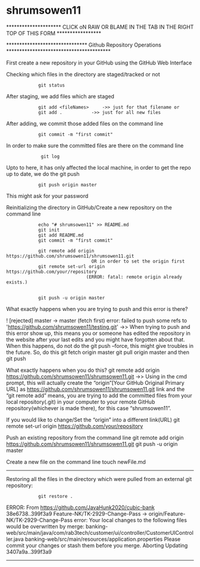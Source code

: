 # shrumsowen11
********************* CLICK oN RAW OR BLAME IN THE TAB IN THE RIGHT TOP OF THIS FORM *****************

******************************* Github Repository Operations ****************************************

First create a new repository in your GitHub using the GitHub Web Interface 


Checking which files in the directory are staged/tracked or not

                git status

After staging, we add files which are staged

                git add <fileNames>		->> just for that filename or
                git add .			->> just for all new files

After adding, we commit those added files on the command line

                git commit -m "first commit"

In order to make sure the committed files are there on the command line

                 git log

Upto to here, it has only affected the local machine, in order to get the repo up to date, we do the git push

                git push origin master

This might ask for your password




 
Reinitializing the directory in GitHub/Create a new repository on the command line

                echo "# shrumsowen11" >> README.md
                git init
                git add README.md
                git commit -m "first commit"

                git remote add origin https://github.com/shrumsowen11/shrumsowen11.git
		                            OR in order to set the origin first
                git remote set-url origin https://github.com/your/repository
	                              (ERROR: fatal: remote origin already exists.)


                git push -u origin master


What exactly happens when you are trying to push and this error is there?

! [rejected]        master -> master (fetch first)
error: failed to push some refs to 'https://github.com/shrumsowen11/testing.git'
->> When trying to push and this error show up, this means you or someone has edited the repository in the website after your last edits and you might have forgotten about that. When this happens, do not do the git push –force, this might give troubles in the future. So, do this
                git fetch origin master
                git pull origin master		                  and then 
                git push

What exactly happens when you do this?
                git remote add origin https://github.com/shrumsowen11/shrumsowen11.git
->> Using in the cmd prompt, this will actually create the “origin”[Your GitHub Original Primary URL] as https://github.com/shrumsowen11/shrumsowen11.git link and the “git remote add” means, you are trying to add the committed files from your local repository(.git) in your computer to your remote GitHub repository(whichever is made there), for this case “shrumsowen11”.

If you would like to change/Set the “origin” into a different link(URL)
                git remote set-url origin https://github.com/your/repository


Push an existing repository from the command line
                git remote add origin https://github.com/shrumsowen11/shrumsowen11.git
                git push -u origin master

Create a new file on the command line
                touch newFile.md


***********************************************************************************************

Restoring all the files in the directory which were pulled from an external git repository:

                git restore . 

ERROR:
From https://github.com/JavaHunk2020/cubic-bank
   38e6738..399f3a9  Feature-NK/TK-2929-Change-Pass -> origin/Feature-NK/TK-2929-Change-Pass
error: Your local changes to the following files would be overwritten by merge:
        banking-web/src/main/java/com/rab3tech/customer/ui/controller/CustomerUIController.java
        banking-web/src/main/resources/application.properties
Please commit your changes or stash them before you merge.
Aborting
Updating 3407a9a..399f3a9

***********************************************************************************************

